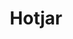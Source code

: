---
facebook: https://facebook.com/HotjarApps
logohandle: hotjar
sort: hotjar
title: Hotjar
twitter: https://x.com/hotjar
website: https://www.hotjar.com/
---